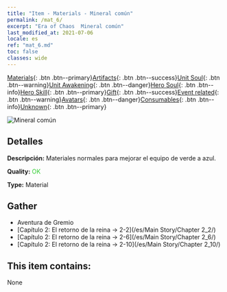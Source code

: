 ```yaml
---
title: "Item - Materials - Mineral común"
permalink: /mat_6/
excerpt: "Era of Chaos  Mineral común"
last_modified_at: 2021-07-06
locale: es
ref: "mat_6.md"
toc: false
classes: wide
---
```

 [Materials](/ItemsES/){: .btn .btn--primary}[Artifacts](/ItemsES/Artifacts/){: .btn .btn--success}[Unit Soul](/ItemsES/UnitSoul/){: .btn .btn--warning}[Unit Awakening](/ItemsES/UnitAwakening/){: .btn .btn--danger}[Hero Soul](/ItemsES/HeroSoul/){: .btn .btn--info}[Hero Skill](/ItemsES/HeroSkill/){: .btn .btn--primary}[Gift](/ItemsES/Gift/){: .btn .btn--success}[Event related](/ItemsES/Events/){: .btn .btn--warning}[Avatars](/ItemsES/Avatars/){: .btn .btn--danger}[Consumables](/ItemsES/Consumables/){: .btn .btn--info}[Unknown](/ItemsES/Unknown/){: .btn .btn--primary}

 ![Mineral común](/images/t/i_cailiao_kuangshi1.png)

## Detalles
 **Descripción:** Materiales normales para mejorar el equipo de verde a azul.

 **Quality:** <span style="color: #32CD32">OK</span>

 **Type:** Material

## Gather

*    Aventura de Gremio 
*    [Capítulo 2: El retorno de la reina -> 2-2](/es/Main Story/Chapter 2_2/) 
*    [Capítulo 2: El retorno de la reina -> 2-6](/es/Main Story/Chapter 2_6/) 
*    [Capítulo 2: El retorno de la reina -> 2-10](/es/Main Story/Chapter 2_10/) 

## This item contains:

  None

